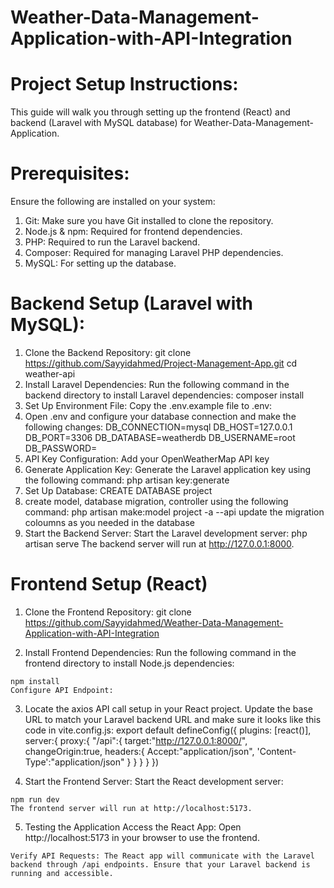 # Weather-Data-Management-Application-with-API-Integration
# Project Setup Instructions:
This guide will walk you through setting up the frontend (React) and backend (Laravel with MySQL database) for Weather-Data-Management-Application.

# Prerequisites:
Ensure the following are installed on your system:

1. Git: Make sure you have Git installed to clone the repository.
2. Node.js & npm: Required for frontend dependencies.
3. PHP: Required to run the Laravel backend.
4. Composer: Required for managing Laravel PHP dependencies.
5. MySQL: For setting up the database.

# Backend Setup (Laravel with MySQL):
1. Clone the Backend Repository:
      git clone https://github.com/Sayyidahmed/Project-Management-App.git
     cd weather-api
2. Install Laravel Dependencies: Run the following command in the backend directory to install Laravel dependencies:
    composer install
3. Set Up Environment File:
  Copy the .env.example file to .env:
4. Open .env and configure your database connection and make the following changes: 
    DB_CONNECTION=mysql
    DB_HOST=127.0.0.1
    DB_PORT=3306
    DB_DATABASE=weatherdb
    DB_USERNAME=root
    DB_PASSWORD=
6. API Key Configuration: Add your OpenWeatherMap API key
7. Generate Application Key: Generate the Laravel application key using the following command:
  php artisan key:generate
8. Set Up Database: CREATE DATABASE project
9. create model, database migration, controller using the following command:
   php artisan make:model project -a --api
   update the migration coloumns as you needed in the database
10. Start the Backend Server: Start the Laravel development server:
    php artisan serve
    The backend server will run at http://127.0.0.1:8000.


  # Frontend Setup (React)
  1. Clone the Frontend Repository:
    git clone https://github.com/Sayyidahmed/Weather-Data-Management-Application-with-API-Integration

  2. Install Frontend Dependencies: Run the following command in the frontend directory to install Node.js dependencies:

    npm install
    Configure API Endpoint:

  3. Locate the axios API call setup in your React project.
    Update the base URL to match your Laravel backend URL and make sure it looks like this code in vite.config.js:
                export default defineConfig({
              plugins: [react()],
              server:{
                proxy:{
                  "/api":{
                    target:"http://127.0.0.1:8000/",
                    changeOrigin:true,
                    headers:{
                      Accept:"application/json",
                      'Content-Type':"application/json"
                    }
                  }
                }
              }
            })


  4. Start the Frontend Server: Start the React development server:

    npm run dev
    The frontend server will run at http://localhost:5173.

  5. Testing the Application
    Access the React App: Open http://localhost:5173 in your browser to use the frontend.
    
    Verify API Requests: The React app will communicate with the Laravel backend through /api endpoints. Ensure that your Laravel backend is running and accessible.
